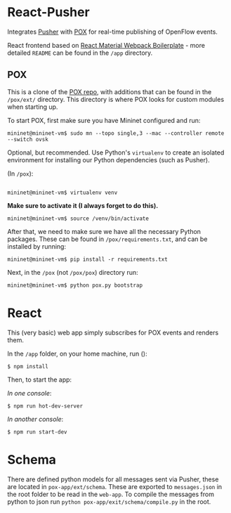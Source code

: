 # React-Pusher
Integrates [Pusher](http://pusher.com) with [POX](http://github.com/noxrepo/pox) for real-time publishing of OpenFlow events.

React frontend based on [React Material Webpack Boilerplate](https://github.com/lern/react-material-webpack-boilerplate) - more detailed `README` can be found in the `/app` directory.

## POX
This is a clone of the [POX repo](http://github.com/noxrepo/pox), with additions that can be found in the `/pox/ext/` directory. This directory is where POX looks for custom modules when starting up.

To start POX, first make sure you have Mininet configured and run:
```
mininet@mininet-vm$ sudo mn --topo single,3 --mac --controller remote --switch ovsk
```

Optional, but recommended. Use Python's `virtualenv` to create an isolated environment for installing our Python dependencies (such as Pusher).

(In `/pox`):
```

mininet@mininet-vm$ virtualenv venv
```

**Make sure to activate it (I always forget to do this).**
```
mininet@mininet-vm$ source /venv/bin/activate
```


After that, we need to make sure we have all the necessary Python packages. These can be found in `/pox/requirements.txt`, and can be installed by running:

```
mininet@mininet-vm$ pip install -r requirements.txt
```

Next, in the `/pox` (not `/pox/pox`) directory run:
```
mininet@mininet-vm$ python pox.py bootstrap
```


# React
This (very basic) web app simply subscribes for POX events and renders them.

In the `/app` folder, on your home machine, run ():
```
$ npm install
```

Then, to start the app:

_In one console_:
```
$ npm run hot-dev-server
```

_In another console_:
```
$ npm run start-dev
```

# Schema

There are defined python models for all messages sent via Pusher, these are located in `pox-app/ext/schema`. These are exported to `messages.json` in the root folder to be read in the `web-app`. To compile the messages from python to json run `python pox-app/exit/schema/compile.py` in the root.
